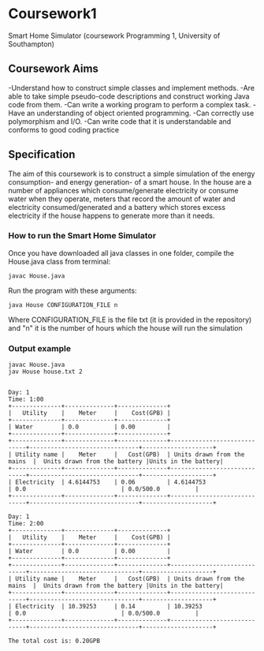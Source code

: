 # Coursework1
Smart Home Simulator (coursework Programming 1, University of Southampton)

## Coursework Aims
-Understand how to construct simple classes and implement methods.
-Are able to take simple pseudo-code descriptions and construct working Java code from them.
-Can write a working program to perform a complex task.
-Have an understanding of object oriented programming.
-Can correctly use polymorphism and I/O.
-Can write code that it is understandable and conforms to good coding practice

## Specification
The aim of this coursework is to construct a simple simulation of the energy consumption- and energy
generation- of a smart house. In the house are a number of appliances which consume/generate electricity
or consume water when they operate, meters that record the amount of water and electricity
consumed/generated and a battery which stores excess electricity if the house happens to generate more
than it needs. 

### How to run the Smart Home Simulator

Once you have downloaded all java classes in one folder, compile the House.java class from terminal:

```
javac House.java
```
Run the program with these arguments:

```
java House CONFIGURATION_FILE n
```
Where CONFIGURATION_FILE is the file txt (it is provided in the repository) and "n" it is the number of hours
which the house will run the simulation 


### Output example

```
javac House.java
jav House house.txt 2
```
```

Day: 1
Time: 1:00
+--------------+--------------+--------------+
|   Utility    |    Meter     |    Cost(GPB) |
+--------------+--------------+--------------+
| Water        | 0.0          | 0.00         |
+--------------+--------------+--------------+
+--------------+--------------+--------------+-----------------------------+-------------------------------+--------------------+
| Utility name |    Meter     |   Cost(GPB)  | Units drawn from the mains  |  Units drawn from the battery |Units in the battery|
+--------------+--------------+--------------+-----------------------------+-------------------------------+--------------------+
| Electricity  | 4.6144753    | 0.06         | 4.6144753                   | 0.0                           | 0.0/500.0          |
+--------------+--------------+--------------+-----------------------------+-------------------------------+--------------------+

Day: 1
Time: 2:00
+--------------+--------------+--------------+
|   Utility    |    Meter     |    Cost(GPB) |
+--------------+--------------+--------------+
| Water        | 0.0          | 0.00         |
+--------------+--------------+--------------+
+--------------+--------------+--------------+-----------------------------+-------------------------------+--------------------+
| Utility name |    Meter     |   Cost(GPB)  | Units drawn from the mains  |  Units drawn from the battery |Units in the battery|
+--------------+--------------+--------------+-----------------------------+-------------------------------+--------------------+
| Electricity  | 10.39253     | 0.14         | 10.39253                    | 0.0                           | 0.0/500.0          |
+--------------+--------------+--------------+-----------------------------+-------------------------------+--------------------+

The total cost is: 0.20GPB

```


